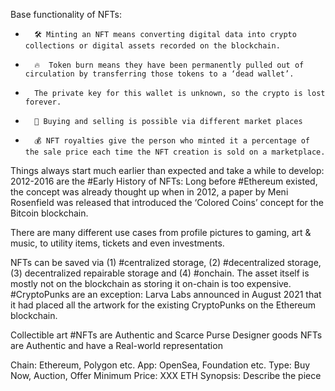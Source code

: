 Base functionality of NFTs:                                 
-       🛠 Minting an NFT means converting digital data into crypto collections or digital assets recorded on the blockchain. 
-       🔥  Token burn means they have been permanently pulled out of circulation by transferring those tokens to a ‘dead wallet’. 
-       The private key for this wallet is unknown, so the crypto is lost forever.
-       🔐 Buying and selling is possible via different market places
-       💰 NFT royalties give the person who minted it a percentage of the sale price each time the NFT creation is sold on a marketplace. 

Things always start much earlier than expected and take a while to develop: 2012-2016 are the #Early History of NFTs: Long before #Ethereum existed, the concept was already thought up when in 2012, a paper by Meni Rosenfield was released that introduced the ‘Colored Coins’ concept for the Bitcoin blockchain.

There are many different use cases from profile pictures to gaming, art & music, to utility items, tickets and even investments.

NFTs can be saved via (1) #centralized storage, (2) #decentralized storage, (3) decentralized repairable storage and (4) #onchain. The asset itself is mostly not on the blockchain as storing it on-chain is too expensive. #CryptoPunks are an exception: Larva Labs announced in August 2021 that it 
had placed all the artwork for the existing CryptoPunks on the Ethereum blockchain. 


Collectible art #NFTs are Authentic and Scarce
Purse Designer goods NFTs are Authentic and have a Real-world representation

Chain: Ethereum, Polygon etc.
App: OpenSea, Foundation etc.
Type: Buy Now, Auction, Offer
Minimum Price: XXX ETH
Synopsis: Describe the piece
